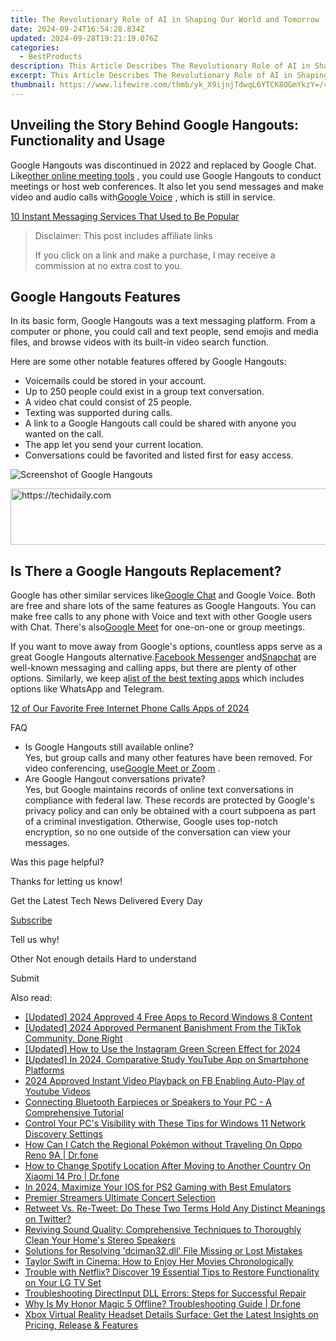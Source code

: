 ```yaml
---
title: The Revolutionary Role of AI in Shaping Our World and Tomorrow
date: 2024-09-24T16:54:28.834Z
updated: 2024-09-28T19:21:19.076Z
categories:
  - BestProducts
description: This Article Describes The Revolutionary Role of AI in Shaping Our World and Tomorrow
excerpt: This Article Describes The Revolutionary Role of AI in Shaping Our World and Tomorrow
thumbnail: https://www.lifewire.com/thmb/yk_X9ijnjTdwqL6YTCK8OGmYkzY=/400x300/filters:no_upscale():max_bytes(150000):strip_icc():format(webp)/Power-Potential-AI-source-Longhua-Liao-Getty-9def44963f4340e791473a461423ae90.jpg
---
```


## Unveiling the Story Behind Google Hangouts: Functionality and Usage
 Google Hangouts was discontinued in 2022 and replaced by Google Chat. Like[other online meeting tools](https://www.lifewire.com/best-online-meeting-tools-2377233) , you could use Google Hangouts to conduct meetings or host web conferences. It also let you send messages and make video and audio calls with[Google Voice](https://www.lifewire.com/what-is-google-voice-1616888) , which is still in service.

[10 Instant Messaging Services That Used to Be Popular](https://www.lifewire.com/once-popular-old-instant-messaging-services-3486135)

>  Disclaimer: This post includes affiliate links
>
>  If you click on a link and make a purchase, I may receive a commission at no extra cost to you.
>

## Google Hangouts Features

 In its basic form, Google Hangouts was a text messaging platform. From a computer or phone, you could call and text people, send emojis and media files, and browse videos with its built-in video search function.

 Here are some other notable features offered by Google Hangouts:

* Voicemails could be stored in your account.
* Up to 250 people could exist in a group text conversation.
* A video chat could consist of 25 people.
* Texting was supported during calls.
* A link to a Google Hangouts call could be shared with anyone you wanted on the call.
* The app let you send your current location.
* Conversations could be favorited and listed first for easy access.

![Screenshot of Google Hangouts](https://www.lifewire.com/thmb/cJIiqK-nrvvPS18iwZ9_hDmK_aU=/1500x0/filters:no_upscale():max_bytes(150000):strip_icc():format(webp)/google-hangouts-5b40d83f46e0fb003743e320.PNG)

<!-- affiliate ads begin -->
<a href="https://appsumo.8odi.net/c/5597632/2123736/7443" target="_top" id="2123736">
  <img src="//a.impactradius-go.com/display-ad/7443-2123736" border="0" alt="https://techidaily.com" width="728" height="90"/>
</a>
<img height="0" width="0" src="https://appsumo.8odi.net/i/5597632/2123736/7443" style="position:absolute;visibility:hidden;" border="0" />
<!-- affiliate ads end -->

## Is There a Google Hangouts Replacement?

 Google has other similar services like[Google Chat](https://chat.google.com/) and Google Voice. Both are free and share lots of the same features as Google Hangouts. You can make free calls to any phone with Voice and text with other Google users with Chat. There's also[Google Meet](https://meet.google.com/) for one-on-one or group meetings.

 If you want to move away from Google's options, countless apps serve as a great Google Hangouts alternative.[Facebook Messenger](https://www.lifewire.com/facebook-messenger-4103719) and[Snapchat](https://www.lifewire.com/what-is-snapchat-3485908) are well-known messaging and calling apps, but there are plenty of other options. Similarly, we keep a[list of the best texting apps](https://www.lifewire.com/best-mobile-messaging-apps-2654839) which includes options like WhatsApp and Telegram.

[12 of Our Favorite Free Internet Phone Calls Apps of 2024](https://www.lifewire.com/free-internet-phone-calls-1356646)

 FAQ

* Is Google Hangouts still available online?  
 Yes, but group calls and many other features have been removed. For video conferencing, use[Google Meet or Zoom](https://www.lifewire.com/see-what-sets-these-video-conferencing-apps-apart-5077639) .
* Are Google Hangout conversations private?  
 Yes, but Google maintains records of online text conversations in compliance with federal law. These records are protected by Google's privacy policy and can only be obtained with a court subpoena as part of a criminal investigation. Otherwise, Google uses top-notch encryption, so no one outside of the conversation can view your messages.

Was this page helpful?

Thanks for letting us know!

 Get the Latest Tech News Delivered Every Day

[Subscribe](https://www.lifewire.com/#)

Tell us why!

 Other  Not enough details  Hard to understand

 Submit

<ins class="adsbygoogle"
     style="display:block"
     data-ad-format="autorelaxed"
     data-ad-client="ca-pub-7571918770474297"
     data-ad-slot="1223367746"></ins>

<ins class="adsbygoogle"
     style="display:block"
     data-ad-client="ca-pub-7571918770474297"
     data-ad-slot="8358498916"
     data-ad-format="auto"
     data-full-width-responsive="true"></ins>

<span class="atpl-alsoreadstyle">Also read:</span>
<div><ul>
<li><a href="https://screen-mirroring-recording.techidaily.com/updated-2024-approved-4-free-apps-to-record-windows-8-content/"><u>[Updated] 2024 Approved 4 Free Apps to Record Windows 8 Content</u></a></li>
<li><a href="https://tiktok-video-recordings.techidaily.com/updated-2024-approved-permanent-banishment-from-the-tiktok-community-done-right/"><u>[Updated] 2024 Approved Permanent Banishment From the TikTok Community, Done Right</u></a></li>
<li><a href="https://instagram-videos.techidaily.com/1716184098627-updated-how-to-use-the-instagram-green-screen-effect-for-2024/"><u>[Updated] How to Use the Instagram Green Screen Effect for 2024</u></a></li>
<li><a href="https://facebook-video-share.techidaily.com/updated-in-2024-comparative-study-youtube-app-on-smartphone-platforms/"><u>[Updated] In 2024, Comparative Study YouTube App on Smartphone Platforms</u></a></li>
<li><a href="https://facebook-clips.techidaily.com/2024-approved-instant-video-playback-on-fb-enabling-auto-play-of-youtube-videos/"><u>2024 Approved Instant Video Playback on FB Enabling Auto-Play of Youtube Videos</u></a></li>
<li><a href="https://techtrends.techidaily.com/connecting-bluetooth-earpieces-or-speakers-to-your-pc-a-comprehensive-tutorial/"><u>Connecting Bluetooth Earpieces or Speakers to Your PC - A Comprehensive Tutorial</u></a></li>
<li><a href="https://techtrends.techidaily.com/control-your-pcs-visibility-with-these-tips-for-windows-11-network-discovery-settings/"><u>Control Your PC's Visibility with These Tips for Windows 11 Network Discovery Settings</u></a></li>
<li><a href="https://android-pokemon-go.techidaily.com/how-can-i-catch-the-regional-pokemon-without-traveling-on-oppo-reno-9a-drfone-by-drfone-virtual-android/"><u>How Can I Catch the Regional Pokémon without Traveling On Oppo Reno 9A | Dr.fone</u></a></li>
<li><a href="https://fake-location.techidaily.com/how-to-change-spotify-location-after-moving-to-another-country-on-xiaomi-14-pro-drfone-by-drfone-virtual-android/"><u>How to Change Spotify Location After Moving to Another Country On Xiaomi 14 Pro | Dr.fone</u></a></li>
<li><a href="https://screen-video-capture.techidaily.com/in-2024-maximize-your-ios-for-ps2-gaming-with-best-emulators/"><u>In 2024, Maximize Your IOS for PS2 Gaming with Best Emulators</u></a></li>
<li><a href="https://extra-lessons.techidaily.com/premier-streamers-ultimate-concert-selection/"><u>Premier Streamers Ultimate Concert Selection</u></a></li>
<li><a href="https://techtrends.techidaily.com/retweet-vs-re-tweet-do-these-two-terms-hold-any-distinct-meanings-on-twitter/"><u>Retweet Vs. Re-Tweet: Do These Two Terms Hold Any Distinct Meanings on Twitter?</u></a></li>
<li><a href="https://techtrends.techidaily.com/reviving-sound-quality-comprehensive-techniques-to-thoroughly-clean-your-homes-stereo-speakers/"><u>Reviving Sound Quality: Comprehensive Techniques to Thoroughly Clean Your Home's Stereo Speakers</u></a></li>
<li><a href="https://techtrends.techidaily.com/solutions-for-resolving-dciman32dll-file-missing-or-lost-mistakes/"><u>Solutions for Resolving 'dciman32.dll' File Missing or Lost Mistakes</u></a></li>
<li><a href="https://techtrends.techidaily.com/taylor-swift-in-cinema-how-to-enjoy-her-movies-chronologically/"><u>Taylor Swift in Cinema: How to Enjoy Her Movies Chronologically</u></a></li>
<li><a href="https://techtrends.techidaily.com/trouble-with-netflix-discover-19-essential-tips-to-restore-functionality-on-your-lg-tv-set/"><u>Trouble with Netflix? Discover 19 Essential Tips to Restore Functionality on Your LG TV Set</u></a></li>
<li><a href="https://techtrends.techidaily.com/troubleshooting-directinput-dll-errors-steps-for-successful-repair/"><u>Troubleshooting DirectInput DLL Errors: Steps for Successful Repair</u></a></li>
<li><a href="https://howto.techidaily.com/why-is-my-honor-magic-5-offline-troubleshooting-guide-drfone-by-drfone-fix-android-problems-fix-android-problems/"><u>Why Is My Honor Magic 5 Offline? Troubleshooting Guide | Dr.fone</u></a></li>
<li><a href="https://techtrends.techidaily.com/xbox-virtual-reality-headset-details-surface-get-the-latest-insights-on-pricing-release-and-features/"><u>Xbox Virtual Reality Headset Details Surface: Get the Latest Insights on Pricing, Release & Features</u></a></li>
</ul></div>


